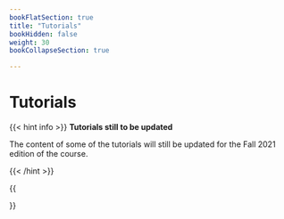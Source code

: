 ```yaml
---
bookFlatSection: true
title: "Tutorials"
bookHidden: false
weight: 30
bookCollapseSection: true

---
```


# Tutorials

{{< hint info >}}
__Tutorials still to be updated__

The content of some of the tutorials will still be updated for the Fall 2021 edition of the course.

{{< /hint >}}

{{<section>}}

<!--
__draft__

2. Web scraping 101
  - Applications: spotifcharts.com (headless; download CSV), socialblade.com (selenium; simulated browser)

    - Understand the implications of using various user agents in request headers
    - Save content of HTTP request to a file, and explore content (and compare content to one that you see in a browser)
    - Learn about the structure of websites using Chrome's developer tools, and identify elements using "anchors" (e.g., CSS selectors, XPATHs)
    - Extract values (e.g., text, attributes) from web site elements as identified by their CSS selectors
    - Write extracted values to flat txt/csv files
    - Load IDs of seeds from external txt/csv files
    - Modularize code, by using functions and loops
    - Handle retrieval errors using try and except statements
    - Make use of timers to emulate user behavior (e.g., `time.sleep(1)`)

4. Web Scraping Advanced
  - Site interaction with Netflix.com (?) + scrolling

5. APIs Advanced
  - ??

6. Data packaging
  - Work out data publication workflow

<!--

## Principles/points of discussion

- Ideally, notebooks themselves present *usuable* marketing cases already
- Tutorials
  - ...
- cases and examples [Case ideas for marketers; extend, put student examples here?]
  - scrape prices
  - collect buienradar data
  - collect social media
  - collect reviews data
  - collect twitter data
  - deploy dashboard
  - automate emails
  - collect from Twitter
  - ...other examples?
  - "big picture" cases
- The tutorials should pick up some of the concepts from the workflow
- Challenge is to build both concepts and skills, and to learn about the basic concepts of scraping
-->
